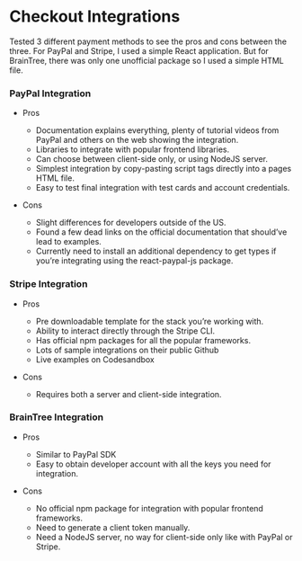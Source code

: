 # Checkout Integrations

Tested 3 different payment methods to see the pros and cons between the three. For PayPal and Stripe, I used a simple React application. But for BrainTree, there was only one unofficial package so I used a simple HTML file.

### PayPal Integration

- Pros

  - Documentation explains everything, plenty of tutorial videos from PayPal and others on the web showing the integration.
  - Libraries to integrate with popular frontend libraries.
  - Can choose between client-side only, or using NodeJS server.
  - Simplest integration by copy-pasting script tags directly into a pages HTML file.
  - Easy to test final integration with test cards and account credentials.

- Cons
  - Slight differences for developers outside of the US.
  - Found a few dead links on the official documentation that should’ve lead to examples.
  - Currently need to install an additional dependency to get types if you’re integrating using the react-paypal-js package.

### Stripe Integration

- Pros

  - Pre downloadable template for the stack you’re working with.
  - Ability to interact directly through the Stripe CLI.
  - Has official npm packages for all the popular frameworks.
  - Lots of sample integrations on their public Github
  - Live examples on Codesandbox

- Cons
  - Requires both a server and client-side integration.

### BrainTree Integration

- Pros

  - Similar to PayPal SDK
  - Easy to obtain developer account with all the keys you need for integration.

- Cons
  - No official npm package for integration with popular frontend frameworks.
  - Need to generate a client token manually.
  - Need a NodeJS server, no way for client-side only like with PayPal or Stripe.
